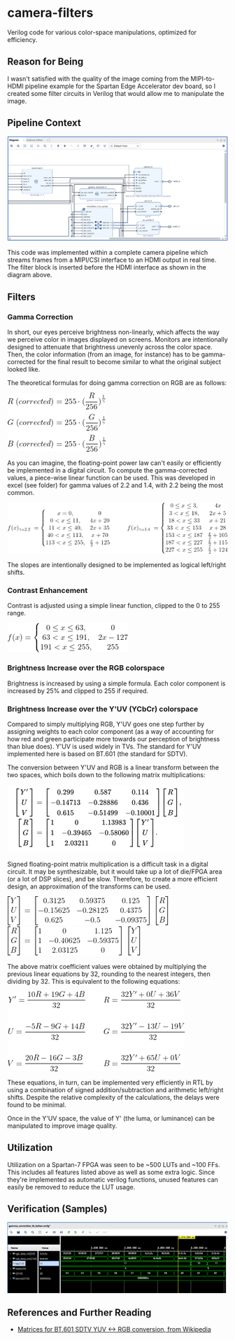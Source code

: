 # camera-filters
Verilog code for various color-space manipulations, optimized for efficiency.

## Reason for Being

I wasn't satisfied with the quality of the image coming from the MIPI-to-HDMI
pipeline example for the Spartan Edge Accelerator dev board, so I created some
filter circuits in Verilog that would allow me to manipulate the image.

## Pipeline Context

![block diagram](assets/block_diagram_snippet.PNG?raw=true "")

This code was implemented within a complete camera pipeline which streams
frames from a MIPI/CSI interface to an HDMI output in real time. The filter
block is inserted before the HDMI interface as shown in the diagram above.

## Filters

### Gamma Correction

In short, our eyes perceive brightness non-linearly, which affects the way we
perceive color in images displayed on screens. Monitors are intentionally designed
to attenuate that brightness unevenly across the color space. Then, the color information
(from an image, for instance) has to be gamma-corrected for the final result to
become similar to what the original subject looked like.

The theoretical formulas for doing gamma correction on RGB are as follows:

![gamma correction](assets/gamma_correction.png?raw=true "")

As you can imagine, the floating-point power law can't easily or efficiently be
implemented in a digital circuit. To compute the gamma-corrected values, a piece-wise
linear function can be used. This was developed in excel (see folder) for gamma values
of 2.2 and 1.4, with 2.2 being the most common.

![piecewise linear function equations](assets/plf_defs.png?raw=true "")

The slopes are intentionally designed to be implemented as logical left/right shifts.

### Contrast Enhancement

Contrast is adjusted using a simple linear function, clipped to the 0 to 255 range.

![contrast piecewise linear function](assets/contrast_plf_def.png?raw=true "")

### Brightness Increase over the RGB colorspace

Brightness is increased by using a simple formula. Each color component is
increased by 25% and clipped to 255 if required.

### Brightness Increase over the Y'UV (YCbCr) colorspace

Compared to simply multiplying RGB, Y'UV goes one step further by assigning
weights to each color component (as a way of accounting for how red and green
participate more towards our perception of brightness than blue does). Y'UV is
used widely in TVs. The standard for Y'UV implemented here is based on BT.601
(the standard for SDTV).

The conversion between Y'UV and RGB is a linear transform between the two spaces,
which boils down to the following matrix multiplications:

![theoretical yuv to rgb matrices](assets/BT601_conversion_matrices.PNG?raw=true "")

Signed floating-point matrix multiplication is a difficult task in a digital
circuit. It may be synthesizable, but it would take up a lot of die/FPGA area
(or a lot of DSP slices), and be slow. Therefore, to create a more efficient design,
an approximation of the transforms can be used.

![rgb2yuv](assets/approx_rgb2yuv_mat.png?raw=true "")
![yuv2rgb](assets/approx_yuv2rgb_mat.png?raw=true "")

The above matrix coefficient values were obtained by multiplying the previous
linear equations by 32, rounding to the nearest integers, then dividing by 32.
This is equivalent to the following equations:

![yuv and rgb equations](assets/equations.png?raw=true "")

These equations, in turn, can be implemented very efficiently in RTL by using
a combination of signed addition/subtraction and arithmetic left/right shifts.
Despite the relative complexity of the calculations, the delays were found to be
minimal.

Once in the Y'UV space, the value of Y' (the luma, or luminance) can be
manipulated to improve image quality.

## Utilization

Utilization on a Spartan-7 FPGA was seen to be ~500 LUTs and ~100 FFs.
This includes all features listed above as well as some extra logic. Since they're
implemented as automatic verilog functions, unused features can easily be removed
to reduce the LUT usage.

## Verification (Samples)

![simulation screenshot](assets/verification.PNG?raw=true "")

<!-- [ monitor pictures showing image quality change (TBD!) ] -->

## References and Further Reading

* [Matrices for BT.601 SDTV YUV <-> RGB conversion, from Wikipedia](https://en.wikipedia.org/wiki/YUV#SDTV_with_BT.601)
<!-- * Link to that paper I found
* Link to the repo for the SEA example I used -->
